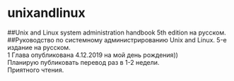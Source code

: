 # unixandlinux
##Unix and Linux system administration handbook 5th edition на русском.\
##Руководство по системному администрированию Unix and Linux. 5-е издание на русском.\
1 Глава опубликована 4.12.2019 на мой день рождения)) \
Планирую публиковать перевод раз в 1-2 недели.\
Приятного чтения.
